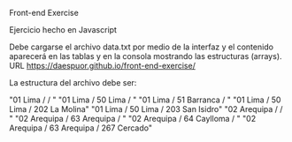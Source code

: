 Front-end Exercise

Ejercicio hecho en Javascript

Debe cargarse el archivo data.txt por medio de la interfaz y el contenido aparecerá en las tablas y en la consola mostrando las estructuras (arrays). URL https://daespuor.github.io/front-end-exercise/

La estructura del archivo debe ser:

"01 Lima /  / "
"01 Lima / 50 Lima / "
"01 Lima / 51 Barranca / "
"01 Lima / 50 Lima / 202 La Molina"
"01 Lima / 50 Lima / 203 San Isidro"
"02 Arequipa /  / "
"02 Arequipa / 63 Arequipa / "
"02 Arequipa / 64 Caylloma / "
"02 Arequipa / 63 Arequipa / 267 Cercado"